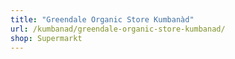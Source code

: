 ```yaml
---
title: "Greendale Organic Store Kumbanàd"
url: /kumbanad/greendale-organic-store-kumbanad/
shop: Supermarkt
---
```


